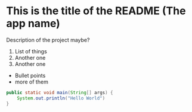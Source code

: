 # This is the title of the README (The app name)
Description of the project maybe?


1. List of things
1. Another one
1. Another one


- Bullet points
- more of them




```java
public static void main(String[] args) {
    System.out.println("Hello World")
}
```
